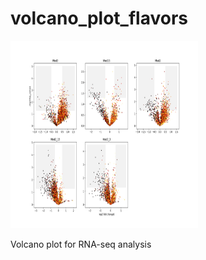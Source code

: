# volcano_plot_flavors
<img src ="https://github.com/aerijman/volcano_plot_flavors/raw/master/volcano4All.jpg" width="300" height="300">

Volcano plot for RNA-seq analysis

